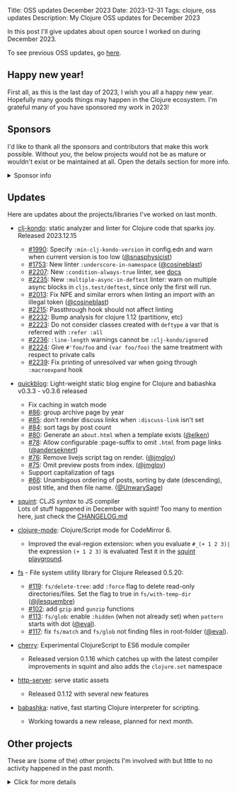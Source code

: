 Title: OSS updates December 2023
Date: 2023-12-31
Tags: clojure, oss updates
Description: My Clojure OSS updates for December 2023

In this post I'll give updates about open source I worked on during December 2023.

To see previous OSS updates, go [here](https://blog.michielborkent.nl/tags/oss-updates.html).

## Happy new year!

First all, as this is the last day of 2023, I wish you all a happy new
year. Hopefully many goods things may happen in the Clojure ecosystem. I'm
grateful many of you have sponsored my work in 2023!

## Sponsors

I'd like to thank all the sponsors and contributors that make this work
possible. Without _you_, the below projects would not be as mature or wouldn't
exist or be maintained at all.
Open the details section for more info.

<details>
<summary>Sponsor info</summary>
Top sponsors:

- [Clojurists Together](https://clojuriststogether.org/)
- [Roam Research](https://roamresearch.com/)
- [Nextjournal](https://nextjournal.com/)
- [Toyokumo](https://toyokumo.co.jp/)
- [Cognitect](https://www.cognitect.com/)
- [Kepler16](https://kepler16.com/)
- [Pitch](https://github.com/pitch-io)

If you want to ensure that the projects I work on are sustainably maintained,
you can sponsor this work in the following ways. Thank you!

- [Github Sponsors](https://github.com/sponsors/borkdude)
- The [Babaska](https://opencollective.com/babashka) or [Clj-kondo](https://opencollective.com/clj-kondo) OpenCollective
- [Ko-fi](https://ko-fi.com/borkdude)
- [Patreon](https://www.patreon.com/borkdude)
- [Clojurists Together](https://www.clojuriststogether.org/)

If you're used to sponsoring through some other means which isn't listed above, please get in touch.

On to the projects that I've been working on!
</details>

<!--

sources: https://github.com/borkdude
local ~/dev and ~/dev/babashka dir (since github doesn't show all repos)

-->

## Updates

Here are updates about the projects/libraries I've worked on last month.

- [clj-kondo](https://github.com/clj-kondo/clj-kondo): static analyzer and linter for Clojure code that sparks joy.
  Released 2023.12.15
  - [#1990](https://github.com/clj-kondo/clj-kondo/issues/1990): Specify `:min-clj-kondo-version` in config.edn and warn when current version is too low ([@snasphysicist](https://github.com/snasphysicist))
  - [#1753](https://github.com/clj-kondo/clj-kondo/issues/1753): New linter `:underscore-in-namespace` ([@cosineblast](https://github.com/cosineblast))
  - [#2207](https://github.com/clj-kondo/clj-kondo/issues/2207): New `:condition-always-true` linter, see [docs](doc/linters.md)
  - [#2235](https://github.com/clj-kondo/clj-kondo/issues/2235): New
    `:multiple-async-in-deftest` linter: warn on multiple async blocks in
    `cljs.test/deftest`, since only the first will run.
  - [#2013](https://github.com/clj-kondo/clj-kondo/issues/2013): Fix NPE and similar errors when linting an import with an illegal token ([@cosineblast](https://github.com/cosineblast))
  - [#2215](https://github.com/clj-kondo/clj-kondo/issues/2215): Passthrough hook should not affect linting
  - [#2232](https://github.com/clj-kondo/clj-kondo/issues/2232): Bump analysis for clojure 1.12 (partitionv, etc)
  - [#2223](https://github.com/clj-kondo/clj-kondo/issues/2223): Do not consider classes created with `deftype` a var that is referred with `:refer :all`
  - [#2236](https://github.com/clj-kondo/clj-kondo/issues/2236): `:line-length` warnings cannot be `:clj-kondo/ignore`d
  - [#2224](https://github.com/clj-kondo/clj-kondo/issues/2224): Give `#'foo/foo` and `(var foo/foo)` the same treatment with respect to private calls
  - [#2239](https://github.com/clj-kondo/clj-kondo/issues/2239): Fix printing of unresolved var when going through `:macroexpand` hook

- [quickblog](https://github.com/borkdude/quickblog): Light-weight static blog engine for Clojure and babashka
  v0.3.3 - v0.3.6 released
  - Fix caching in watch mode
  - [#86](https://github.com/borkdude/quickblog/issues/86): group archive page by year
  - [#85](https://github.com/borkdude/quickblog/issues/85): don't render discuss links when `:discuss-link` isn't set
  - [#84](https://github.com/borkdude/quickblog/issues/84): sort tags by post count
  - [#80](https://github.com/borkdude/quickblog/issues/80): Generate an `about.html` when a template exists ([@elken](https://github.com/elken))
  - [#78](https://github.com/borkdude/quickblog/issues/78): Allow configurable :page-suffix to omit `.html` from page links ([@anderseknert](https://github.com/anderseknert))
  - [#76](https://github.com/borkdude/quickblog/pull/76): Remove livejs script tag
    on render. ([@jmglov](https://github.com/jmglov))
  - [#75](https://github.com/borkdude/quickblog/pull/75): Omit preview posts from
    index. ([@jmglov](https://github.com/jmglov))
  - Support capitalization of tags
  - [#66](https://github.com/borkdude/quickblog/issues/66): Unambigous ordering of posts, sorting by date (descending), post title, and then file name.  ([@UnwarySage](https://github.com/UnwarySage))

- [squint](https://github.com/squint-cljs/squint): CLJS _syntax_ to JS compiler
  <br>Lots of stuff happened in December with squint! Too many to mention here, just check the [CHANGELOG.md](https://github.com/squint-cljs/squint/blob/main/CHANGELOG.md)

- [clojure-mode](https://github.com/nextjournal/clojure-mode): Clojure/Script mode for CodeMirror 6.
  - Improved the eval-region extension: when you evaluate `#_(+ 1 2 3)|` the expression `(+ 1 2 3)` is evaluated
    Test it in the [squint playground](https://squint-cljs.github.io/squint/?repl=true&src=I18oKyAxIDIgMyk%3D).

- [fs](https://github.com/babashka/fs) - File system utility library for Clojure
  Released 0.5.20:
  - [#119](https://github.com/babashka/fs/issues/119): `fs/delete-tree`: add `:force` flag to delete read-only directories/files. Set the flag to true in  `fs/with-temp-dir` ([@jlesquembre](https://github.com/jlesquembre))
  - [#102](https://github.com/babashka/fs/issues/102): add `gzip` and `gunzip` functions
  - [#113](https://github.com/babashka/fs/issues/113): `fs/glob`: enable `:hidden` (when not already set) when `pattern` starts with dot ([@eval](https://github.com/eval)).
  - [#117](https://github.com/babashka/fs/issues/117): fix `fs/match` and `fs/glob` not finding files in root-folder ([@eval](https://github.com/eval)).

- [cherry](https://github.com/squint-cljs/cherry): Experimental ClojureScript to ES6 module compiler
  - Released version 0.1.16 which catches up with the latest compiler improvements in squint and also adds the `clojure.set` namespace

- [http-server](https://github.com/babashka/http-server): serve static assets
  - Released 0.1.12 with several new features

- [babashka](https://github.com/babashka/babashka): native, fast starting Clojure interpreter for scripting.
  - Working towards a new release, planned for next month.

## Other projects

These are (some of the) other projects I'm involved with but little to no activity
happened in the past month.

<details>
<summary>Click for more details</summary>
- [neil](https://github.com/babashka/neil): A CLI to add common aliases and features to deps.edn-based projects

- [CLI](https://github.com/babashka/cli): Turn Clojure functions into CLIs!

- [squint-macros](https://github.com/squint-cljs/squint-macros): a couple of
  macros that stand-in for
  [applied-science/js-interop](https://github.com/applied-science/js-interop)
  and [promesa](https://github.com/funcool/promesa) to make CLJS projects
  compatible with squint and/or cherry.

- [sci.configs](https://github.com/babashka/sci.configs): A collection of ready to be used SCI configs.

- [grasp](https://github.com/borkdude/grasp): Grep Clojure code using clojure.spec regexes

- [lein-clj-kondo](https://github.com/clj-kondo/lein-clj-kondo): a leiningen plugin for clj-kondo

- [http-kit](https://github.com/http-kit/http-kit): Simple, high-performance event-driven HTTP client+server for Clojure.

- [http-client](https://github.com/babashka/http-client): babashka's http-client

- [nbb](https://github.com/babashka/nbb): Scripting in Clojure on Node.js using SCI

- [deps.clj](https://github.com/borkdude/deps.clj): A faithful port of the clojure CLI bash script to Clojure

- [babashka.nrepl](https://github.com/babashka/babashka.nrepl): The nREPL server from babashka as a library, so it can be used from other SCI-based CLIs

- [rewrite-edn](https://github.com/borkdude/rewrite-edn): Utility lib on top of
  rewrite-clj with common operations to update EDN while preserving whitespace
  and comments
- [tools-deps-native](https://github.com/babashka/tools-deps-native) and [tools.bbuild](https://github.com/babashka/tools.bbuild): use tools.deps directly from babashka
- [jet](https://github.com/borkdude/jet): CLI to transform between JSON, EDN, YAML and Transit using Clojure
- [quickdoc](https://github.com/borkdude/quickdoc): Quick and minimal API doc generation for Clojure
- [pod-babashka-go-sqlite3](https://github.com/babashka/pod-babashka-go-sqlite3): A babashka pod for interacting with sqlite3
- [pod-babashka-fswatcher](https://github.com/babashka/pod-babashka-fswatcher): babashka filewatcher pod
- [edamame](https://github.com/borkdude/edamame): Configurable EDN/Clojure parser with location metadata
- [lein2deps](https://github.com/borkdude/lein2deps): leiningen to deps.edn converter
- [scittle](https://github.com/babashka/scittle): Execute Clojure(Script) directly from browser script tags via SCI
- [sql pods](https://github.com/babashka/babashka-sql-pods): babashka pods for SQL databases
- [cljs-showcase](https://github.com/borkdude/cljs-showcase): Showcase CLJS libs using SCI
- [process](https://github.com/babashka/process): Clojure library for shelling out / spawning sub-processes
- [babashka.book](https://github.com/babashka/book): Babashka manual
- [instaparse-bb](https://github.com/babashka/instaparse-bb)
- [rewrite-clj](https://github.com/clj-commons/rewrite-clj): Rewrite Clojure code and edn
- [pod-babashka-buddy](https://github.com/babashka/pod-babashka-buddy): A pod around buddy core (Cryptographic Api for Clojure).
- [gh-release-artifact](https://github.com/borkdude/gh-release-artifact): Upload artifacts to Github releases idempotently
- [carve](https://github.com/borkdude/carve) - Remove unused Clojure vars
- [4ever-clojure](https://github.com/oxalorg/4ever-clojure) - Pure CLJS version of 4clojure, meant to run forever!
- [pod-babashka-lanterna](https://github.com/babashka/pod-babashka-lanterna): Interact with clojure-lanterna from babashka
- [joyride](https://github.com/BetterThanTomorrow/joyride): VSCode CLJS scripting and REPL (via [SCI](https://github.com/babashka/sci))
- [clj2el](https://borkdude.github.io/clj2el/): transpile Clojure to elisp
- [deflet](https://github.com/borkdude/deflet): make let-expressions REPL-friendly!
- [babashka.json](https://github.com/babashka/json): babashka JSON library/adapter
- [deps.add-lib](https://github.com/borkdude/deps.add-lib): Clojure 1.12's add-lib feature for leiningen and/or other environments without a specific version of the clojure CLI

</details>

